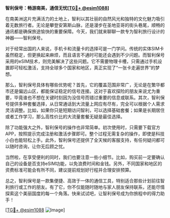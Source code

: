 **智利保号：畅游南美，通信无忧[[TG💪+ @esim1088](https://t.me/s/esim1088)]**

在南美洲这片充满活力的土地上，智利以其壮丽的自然风光和独特的文化魅力吸引着无数旅行者。无论是攀登安第斯山脉，还是漫步在圣地亚哥的街头巷尾，顺畅的通讯都是确保旅途愉快的重要保障。今天，我们就来聊聊一款专为智利旅行设计的神器——智利保号。

对于经常出国的人来说，手机卡和流量卡的选择可是一门学问。传统的实体SIM卡虽然稳定，但更换起来麻烦，而且语言不通时可能还会遇到不少问题。而智利保号采用的eSIM技术，则完美解决了这些问题。它不需要物理卡槽，只需通过手机设置即可轻松激活，支持全球多个国家和地区，真正实现了“一张卡走遍世界”的梦想。

那么，智利保号具体有哪些优势呢？首先，它的覆盖范围非常广，无论是在繁华都市还是偏远山区，都能保证稳定的信号连接。这对于喜欢探险的朋友来说尤为重要，毕竟谁也不想在关键时刻因为没信号而错过重要的信息或联系。其次，智利保号提供多种套餐选择，从日常通话到大流量上网应有尽有，完全可以根据个人需求灵活调整。比如，如果你只是短期访问智利，可以选择基础套餐；如果是长期居住或者工作学习，那么高性价比的大流量套餐无疑是最佳选择。

除了功能强大之外，智利保号的操作也非常简单。初次使用时，只需要下载官方APP，按照提示完成注册和激活步骤即可。整个过程无需复杂的操作，即使是科技小白也能轻松上手。此外，智利保号还提供了全天候的客服支持，有任何疑问都可以随时咨询，让你无后顾之忧。

当然啦，在享受便利的同时，我们也要注意一些小细节。比如，购买前一定要确认自己的设备是否支持eSIM功能，以免浪费时间和金钱。另外，不同国家和地区的资费标准可能会有所不同，建议提前规划好行程并合理安排预算。

总之，智利保号是一款集便捷、高效于一体的通信工具，特别适合那些计划前往智利旅行或工作的朋友。有了它，你不仅能随时随地与家人朋友保持联系，还能尽情探索这个美丽国度的每一个角落。快来试试吧，让智利保号成为你旅程中的得力助手！

[[TG💪+ @esim1088](https://t.me/s/esim1088) ![Image](https://i.postimg.cc/4NQfJmqS/Snipaste-2025-05-13-00-14-12.png)]